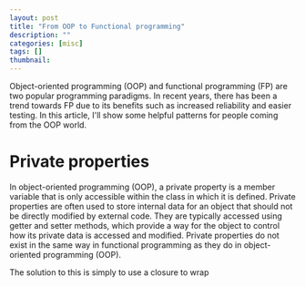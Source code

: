 ```yaml
---
layout: post
title: "From OOP to Functional programming"
description: ""
categories: [misc]
tags: []
thumbnail:
---
```


Object-oriented programming (OOP) and functional programming (FP) are two popular programming
paradigms. In recent years, there has been a trend towards FP due to its benefits such as increased
reliability and easier testing. In this article, I'll show some helpful patterns for people coming
from the OOP world.

# Private properties

In object-oriented programming (OOP), a private property is a member variable that is only
accessible within the class in which it is defined. Private properties are often used to store
internal data for an object that should not be directly modified by external code. They are
typically accessed using getter and setter methods, which provide a way for the object to control
how its private data is accessed and modified. Private properties do not exist in the same way in
functional programming as they do in object-oriented programming (OOP).

The solution to this is simply to use a closure to wrap
